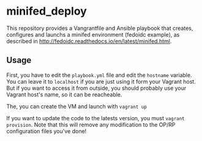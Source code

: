 # minifed_deploy
This repository provides a Vangrantfile and Ansible playbook that creates, configures and launchs a minifed environment (fedoidc example), as described in http://fedoidc.readthedocs.io/en/latest/minifed.html.

## Usage
First, you have to edit the `playbook.yml` file and edit the `hostname` variable. You can leave it to `localhost` if you are just using it form your Vagrant host. But if you want to access it from outside, you should probably use your Vagrant host's name, so it can be reacheable.

The, you can create the VM and launch with
`vagrant up`

If you want to update the code to the latests version, you must `vagrant provision`. Note that this will remove any modification to the OP/RP configuration files you've done!
